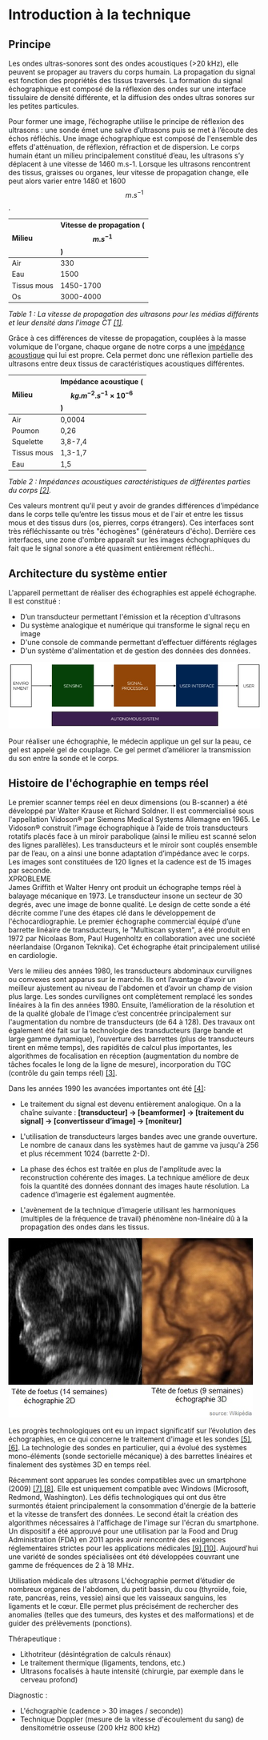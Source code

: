 # Introduction à la technique

## Principe

Les ondes ultras-sonores sont des ondes acoustiques \(&gt;20 kHz\), elle peuvent se propager au travers du corps humain. La propagation du signal est fonction des propriétés des tissus traversés. La formation du signal échographique est composé de la réflexion des ondes sur une interface tissulaire de densité différente, et la diffusion des ondes ultras sonores sur les petites particules.

Pour former une image, l’échographe utilise le principe de réflexion des ultrasons : une sonde émet une salve d’ultrasons puis se met à l’écoute des échos réfléchis. Une image échographique est composé de l'ensemble des effets d'atténuation, de réflexion, réfraction et de dispersion. Le corps humain étant un milieu principalement constitué d’eau, les ultrasons s’y déplacent à une vitesse de 1460 m.s-1. Lorsque les ultrasons rencontrent des tissus, graisses ou organes, leur vitesse de propagation change, elle peut alors varier entre 1480 et 1600 $$ m.s^{-1}  $$.

| Milieu | Vitesse de propagation ($$ m.s^{-1} $$) |
| :--- | :--- |
| Air | 330 |
| Eau | 1500 |
| Tissus mous | 1450-1700 |
| Os | 3000-4000 |

_Table 1 : La vitesse de propagation des ultrasons pour les médias différents et leur densité dans l'image CT [[1]](http://www.google.com/patents/WO2006077338A1?cl=en)._

Grâce à ces différences de vitesse de propagation, couplées à la masse volumique de l'organe, chaque organe de notre corps a une [impédance acoustique](https://alienor134.gitbooks.io/echopen-guide-book/content/glossaire.html) qui lui est propre. Cela permet donc une réflexion partielle des ultrasons entre deux tissus de caractéristiques acoustiques différentes.

| Milieu | Impédance acoustique ($$ kg.m^{-2}.s^{-1}\times 10^{-6} $$) |
| :--- | :--- |
| Air | 0,0004 |
| Poumon | 0,26 |
| Squelette | 3,8-7,4 |
| Tissus mous | 1,3-1,7 |
| Eau | 1,5 |

_Table 2 : Impédances acoustiques caractéristiques de différentes parties du corps [[2]](http://www.google.com/patents/WO2006077338A1?cl=en)._

Ces valeurs montrent qu’il peut y avoir de grandes différences d’impédance dans le corps telle qu’entre les tissus mous et de l'air et entre les tissus mous et des tissus durs \(os, pierres, corps étrangers\). Ces interfaces sont très réfléchissante ou très "échogènes" \(générateurs d'écho\). Derrière ces interfaces, une zone d'ombre apparaît sur les images échographiques du fait que le signal sonore a été quasiment entièrement réfléchi..

## Architecture du système entier

L'appareil permettant de réaliser des échographies est appelé échographe. Il est constitué :

* D’un transducteur permettant l'émission et la réception d'ultrasons  
* Du système analogique et numérique qui transforme le signal reçu en image  
* D'une console de commande permettant d’effectuer différents réglages   
* D'un système d'alimentation et de gestion des données des données.  

![analyse fonctionnelle](/images/functional_analysis.jpg)

Pour réaliser une échographie, le médecin applique un gel sur la peau, ce gel est appelé gel de couplage. Ce gel permet d’améliorer la transmission du son entre la sonde et le corps.

## Histoire de l'échographie en temps réel

Le premier scanner temps réel en deux dimensions \(ou B-scanner\) a été développé par Walter Krause et Richard Soldner. Il est commercialisé sous l'appellation Vidoson® par Siemens Medical Systems Allemagne en 1965. Le Vidoson® construit l’image échographique à l’aide de trois transducteurs rotatifs placés face à un miroir parabolique \(ainsi le milieu est scanné selon des lignes parallèles\). Les transducteurs et le miroir sont couplés ensemble par de l’eau, on a ainsi une bonne adaptation d’impédance avec le corps. Les images sont constituées de 120 lignes et la cadence est de 15 images par seconde.  
XPROBLEME  
James Griffith et Walter Henry ont produit un échographe temps réel à balayage mécanique en 1973. Le transducteur insone un secteur de 30 degrés, avec une image de bonne qualité. Le design de cette sonde a été décrite comme l'une des étapes clé dans le développement de l'échocardiographie. Le premier échographe commercial équipé d’une barrette linéaire de transducteurs, le "Multiscan system", a été produit en 1972 par Nicolaas Bom, Paul Hugenholtz en collaboration avec une société néerlandaise \(Organon Teknika\). Cet échographe était principalement utilisé en cardiologie.

Vers le milieu des années 1980, les transducteurs abdominaux curvilignes ou convexes sont apparus sur le marché. Ils ont l’avantage d’avoir un meilleur ajustement au niveau de l'abdomen et d’avoir un champ de vision plus large. Les sondes curvilignes ont complètement remplacé les sondes linéaires à la fin des années 1980. Ensuite, l’amélioration de la résolution et de la qualité globale de l'image c’est concentrée principalement sur l'augmentation du nombre de transducteurs \(de 64 à 128\). Des travaux ont également été fait sur la technologie des transducteurs \(large bande et large gamme dynamique\), l’ouverture des barrettes \(plus de transducteurs tirent en même temps\), des rapidités de calcul plus importantes, les algorithmes de focalisation en réception \(augmentation du nombre de tâches focales le long de la ligne de mesure\), incorporation du TGC \(contrôle du gain temps réel\) [[3]](http://www.google.com/patents/WO2006077338A1?cl=en).

Dans les années 1990 les avancées importantes ont été [[4]](http://www.google.com/patents/WO2006077338A1?cl=en):

* Le traitement du signal est devenu entièrement analogique. On a la chaîne suivante :
  **\[transducteur\] -&gt; \[beamformer\] -&gt; \[traitement du signal\] -&gt; \[convertisseur d’image\] -&gt; \[moniteur\]**

* L'utilisation de transducteurs larges bandes avec une grande ouverture. Le nombre de canaux dans les systèmes haut de gamme va jusqu'à 256 et plus récemment  1024 \(barrette 2-D\).


* La phase des échos est traitée en plus de l'amplitude avec la reconstruction cohérente des images. La technique améliore de deux fois la quantité des données donnant des images haute résolution. La cadence d’imagerie est également augmentée.  

* L'avènement de la technique d’imagerie utilisant les harmoniques \(multiples de la fréquence de travail\) phénomène non-linéaire dû à la propagation des ondes dans les tissus.  

![différentes dimensions](/images/diffecho.jpg)

Les progrès technologiques ont eu un impact significatif sur l’évolution des échographies, en ce qui concerne le traitement d'image et les sondes [[5]](http://www.ncbi.nlm.nih.gov/pubmed/9602842),[[6]](http://www.brl.uiuc.edu/Publications/1998/OBrien-JJAP-2781-1998.pdf). La technologie des sondes en particulier, qui a évolué des systèmes mono-éléments \(sonde sectorielle mécanique\) à des barrettes linéaires et finalement des systèmes 3D en temps réel.

Récemment sont apparues les sondes compatibles avec un smartphone \(2009\) [[7]](http://uix.sagepub.com/content/30/1/21.short),[[8]](https://www.technologyreview.com/s/413222/ultrasound-to-go/). Elle est uniquement compatible avec Windows \(Microsoft, Redmond, Washington\). Les défis technologiques qui ont dus être surmontés étaient principalement la consommation d'énergie de la batterie et la vitesse de transfert des données. Le second était la création des algorithmes nécessaires à l'affichage de l'image sur l'écran du smartphone. Un dispositif a été approuvé pour une utilisation par la Food and Drug Administration \(FDA\) en 2011 après avoir rencontré des exigences réglementaires strictes pour les applications médicales [[9]](http://mobihealthnews.com/10165/fda-approves-mobisantes-smartphone-ultrasound/),[[10]](http://www.engineeringforchange.org/ultrasound-is-now-on-smart-phones-engineering-for-change/). Aujourd'hui une variété de sondes spécialisées ont été développées  couvrant une gamme de fréquences de 2 à 18 MHz.

Utilisation médicale des ultrasons
L'échographie permet d’étudier de nombreux organes de l'abdomen, du petit bassin, du cou \(thyroïde, foie, rate, pancréas, reins, vessie\) ainsi que les vaisseaux sanguins, les ligaments et le cœur. Elle permet plus précisément de rechercher des anomalies \(telles que des tumeurs, des kystes et des malformations\) et de guider des prélèvements \(ponctions\).

Thérapeutique :

* Lithotriteur \(désintégration de calculs rénaux\)  
* Le traitement thermique \(ligaments, tendons, etc.\)      
* Ultrasons focalisés à haute intensité \(chirurgie, par exemple dans le cerveau profond\)  

Diagnostic :

* L'échographie \(cadence &gt; 30 images \/ seconde\)\)  
* Technique Doppler \(mesure de la vitesse d'écoulement du sang\) de densitométrie osseuse \(200 kHz 800 kHz\)  

